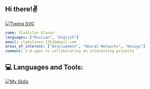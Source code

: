 <h2>Hi there!✌</h2>

[![Typing SVG](https://readme-typing-svg.demolab.com?font=Fira+Code&duration=3500&pause=50&color=00FFFC&multiline=true&repeat=false&random=false&width=435&height=55&lines=%2F*+Front-end+Developer;Or+something+like+that+%E1%93%9A%E1%98%8F%E1%97%A2+*%2F)](https://git.io/typing-svg)

```yaml
name: Vladislav Ulanov
languages: ["Russian", "English"]
email: vladulanov.1263@gmail.com
areas_of_interest: ["Development", "Neural Networks", "Design"]
comment: I'm open to collaborating on interesting projects
```

## 💻 Languages and Tools:

[![My Skills](https://skillicons.dev/icons?i=html,css,js,ts,react,redux,electron,svg,sass,tailwind,bootstrap,materialui,figma,webpack,vite,docker,jest,git,nginx,babel,nextjs,nodejs,php,laravel,postgres,mysql,mongodb,redis,cs,unity,postman,grafana)](https://skillicons.dev)


<!--
**Laitenela/Laitenela** is a ✨ _special_ ✨ repository because its `README.md` (this file) appears on your GitHub profile.

Here are some ideas to get you started:

- 🔭 I’m currently working on ...
- 🌱 I’m currently learning ...
- 👯 I’m looking to collaborate on ...
- 🤔 I’m looking for help with ...
- 💬 Ask me about ...
- 📫 How to reach me: ...
- 😄 Pronouns: ...
- ⚡ Fun fact: ...
-->
